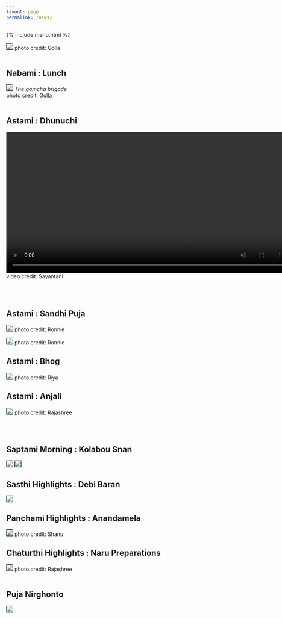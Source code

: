 ```yaml
---
layout: page
permalink: /news/
---
```


{% include menu.html %}
<div id="fb-root"></div>
<script async defer crossorigin="anonymous" src="https://connect.facebook.net/en_GB/sdk.js#xfbml=1&version=v8.0" nonce="LlOs07kQ"></script>

<div style="color:white;" id="demo"></div>

<img style="border:1px solid black;" src="/images/puja2022/2022-bhasan.jpg"><img>
photo credit: Golla
<br/><br/>
<h2>Nabami : Lunch</h2>
<img style="border:1px solid black;" src="/images/puja2022/2022-poribeshan.jpg"><img>
<I>The gamcha brigade</I><br/>
photo credit: Golla
<br/><br/>
<h2>Astami : Dhunuchi</h2>
<video width="750" controls>
  <source type="video/mp4" src="/images/puja2022/2022-dhunuchi-joy.mp4">
  This video rendering is not supported in your browser.
</video>
video credit: Sayantani

<br/><br/>
<h2>Astami : Sandhi Puja</h2>
<img style="border:1px solid black;" src="/images/puja2022/2022-sandhi-pujo.jpg"><img>
photo credit: Ronnie

<img style="border:1px solid black;" src="/images/puja2022/2022-astami.jpg"><img>
photo credit: Ronnie

<h2>Astami : Bhog</h2>
<img style="border:1px solid black;" src="/images/puja2022/2022-pujo-upochar.jpg"><img>
photo credit: Riya

<h2>Astami : Anjali</h2>
<img style="border:1px solid black;" src="/images/puja2022/2022-astami-pushpanjali.jpg"><img>
photo credit: Rajashree

<br/><br/>
<h2>Saptami Morning : Kolabou Snan</h2>
<img style="border:1px solid black;" src="/images/puja2022/2022-kolabou1.jpg"><img>
<img style="border:1px solid black;" src="/images/puja2022/2022-kolabou2.jpg"><img>


<h2>Sasthi Highlights : Debi Baran</h2>
<img style="border:1px solid black;" src="/images/puja2022/2022-sasthi.jpg"><img>



<h2>Panchami Highlights : Anandamela</h2>
<img style="border:1px solid black;" src="/images/puja2022/2022-anandamela.jpg"><img>
photo credit: Shanu

<h2>Chaturthi Highlights : Naru Preparations</h2>
<img style="border:1px solid black;" src="/images/puja2022/2022-preparations1.jpg"><img>
photo credit: Rajashree
<br/><br/>
<h2>Puja Nirghonto</h2>
<img style="border:1px solid black;" src="/images/puja2022/nirghonto-2022.jpg"><img>




<script>
		function daysRemaining() {
		  var day  = 30
		  var month = 9
		  var year = 2022

		  var daystocount=new Date(year, month -1, day)
		  today=new Date()
		  daystocount.setFullYear(daystocount.getFullYear())
		  var oneday=1000*60*60*24
		  var daysToGo = (Math.ceil((daystocount.getTime()-today.getTime())/(oneday)))
		  var count = daysToGo *(-1) + 1;

		  if (daysToGo > -7) {
			  var text1 = "<img src='../images/"+count+".jpg'/>";
			  document.getElementById('demo').innerHTML += text1;
		  }
		  else {
			  count = 8;
			  var text2 = "<img src='../images/"+count+".jpg'/>";
			  document.getElementById('demo').innerHTML += text2;
		  }

		}

		daysRemaining();
		document.getElementById("newsbtn").style.backgroundColor = "orange";



</script>

